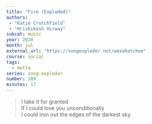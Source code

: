 ```yaml
---
title: "Fire (Exploded)"
authors:
 - "Katie Crutchfield"
 - "Hrishikesh Hirway" 
subcat: music
year: 2020
month: jul
external_url: "https://songexploder.net/waxahatchee"
course: social
tags:
  - metta
series: song-exploder
number: 189
minutes: 17
---
```


> I take it for granted  
If I could love you unconditionally  
I could iron out the edges of the darkest sky  

